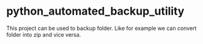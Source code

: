 # python_automated_backup_utility
This project can be used to backup folder. Like for example we can convert folder into zip and vice versa.
